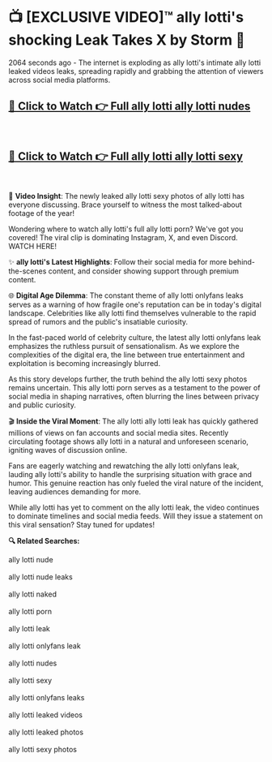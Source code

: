 # 📺 [EXCLUSIVE VIDEO]™ ally lotti's shocking Leak Takes X by Storm 🚀

2064 seconds ago - The internet is exploding as ally lotti's intimate ally lotti leaked videos leaks, spreading rapidly and grabbing the attention of viewers across social media platforms.

<h2><a href="https://github-6l9.pages.dev/link1">🔗 Click to Watch 👉 Full ally lotti ally lotti nudes</a></h2><br>
<h2><a href="https://github-6l9.pages.dev/link2">🔗 Click to Watch 👉 Full ally lotti ally lotti sexy</a></h2><br>

🎥 **Video Insight**: The newly leaked ally lotti sexy photos of ally lotti has everyone discussing. Brace yourself to witness the most talked-about footage of the year!

Wondering where to watch ally lotti's full ally lotti porn? We've got you covered! The viral clip is dominating Instagram, X, and even Discord. WATCH HERE!

✨ **ally lotti's Latest Highlights**: Follow their social media for more behind-the-scenes content, and consider showing support through premium content.

🌐 **Digital Age Dilemma**: The constant theme of ally lotti onlyfans leaks serves as a warning of how fragile one's reputation can be in today's digital landscape. Celebrities like ally lotti find themselves vulnerable to the rapid spread of rumors and the public's insatiable curiosity.

In the fast-paced world of celebrity culture, the latest ally lotti onlyfans leak emphasizes the ruthless pursuit of sensationalism. As we explore the complexities of the digital era, the line between true entertainment and exploitation is becoming increasingly blurred.

As this story develops further, the truth behind the ally lotti sexy photos remains uncertain. This ally lotti porn serves as a testament to the power of social media in shaping narratives, often blurring the lines between privacy and public curiosity.

🎬 **Inside the Viral Moment**: The ally lotti ally lotti leak has quickly gathered millions of views on fan accounts and social media sites. Recently circulating footage shows ally lotti in a natural and unforeseen scenario, igniting waves of discussion online.

Fans are eagerly watching and rewatching the ally lotti onlyfans leak, lauding ally lotti's ability to handle the surprising situation with grace and humor. This genuine reaction has only fueled the viral nature of the incident, leaving audiences demanding for more.

While ally lotti has yet to comment on the ally lotti leak, the video continues to dominate timelines and social media feeds. Will they issue a statement on this viral sensation? Stay tuned for updates!

<strong>🔍 Related Searches:</strong>

ally lotti nude
<br><br>
ally lotti nude leaks
<br><br>
ally lotti naked
<br><br>
ally lotti porn
<br><br>
ally lotti leak
<br><br>
ally lotti onlyfans leak
<br><br>
ally lotti nudes
<br><br>
ally lotti sexy
<br><br>
ally lotti onlyfans leaks
<br><br>
ally lotti leaked videos
<br><br>
ally lotti leaked photos
<br><br>
ally lotti sexy photos
<br><br>

